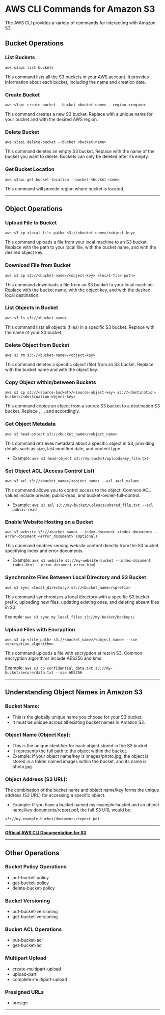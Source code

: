 # AWS CLI Commands for Amazon S3

The AWS CLI provides a variety of commands for interacting with Amazon S3. 

## Bucket Operations

### List Buckets

  ```
  aws s3api list-buckets
  ```
This command lists all the S3 buckets in your AWS account. It provides information about each bucket, including the name and creation date.
### Create Bucket

  ```
  aws s3api create-bucket --bucket <bucket-name> --region <region>
  ```
This command creates a new S3 bucket. Replace <bucket-name> with a unique name for your bucket and <region> with the desired AWS region.
### Delete Bucket
  
  ```
  aws s3api delete-bucket --bucket <bucket-name>
  ```
This command deletes an empty S3 bucket. Replace <bucket-name> with the name of the bucket you want to delete. Buckets can only be deleted after its empty.
### Get Bucket Location

  ```
  aws s3api get-bucket-location --bucket <bucket-name>
  ```
This command will provide region where bucket is located.

---

## Object Operations
### Upload File to Bucket

  ```
  aws s3 cp <local-file-path> s3://<bucket-name>/<object-key>
  ```
This command uploads a file from your local machine to an S3 bucket. Replace <local-file-path> with the path to your local file, <bucket-name> with the bucket name, and <object-key> with the desired object key.
### Download File from Bucket

  ```
  aws s3 cp s3://<bucket-name>/<object-key> <local-file-path>
  ```
This command downloads a file from an S3 bucket to your local machine. Replace <bucket-name> with the bucket name, <object-key> with the object key, and <local-file-path> with the desired local destination.
### List Objects in Bucket

  ```
  aws s3 ls s3://<bucket-name>
  ```
This command lists all objects (files) in a specific S3 bucket. Replace <bucket-name> with the name of your S3 bucket.
### Delete Object from Bucket

  ```
  aws s3 rm s3://<bucket-name>/<object-key>
  ```
This command deletes a specific object (file) from an S3 bucket. Replace <bucket-name> with the bucket name and <object-key> with the object key.
### Copy Object within/between Buckets

  ```
  aws s3 cp s3://<source-bucket>/<source-object-key> s3://<destination-bucket>/<destination-object-key>
  ```
This command copies an object from a source S3 bucket to a destination S3 bucket. Replace <source-bucket>, <source-object-key>, <destination-bucket>, and <destination-object-key> accordingly.

### Get Object Metadata

```
aws s3 head-object s3://<bucket_name>/<object_name>
```
This command retrieves metadata about a specific object in S3, providing details such as size, last modified date, and content type.

-  Example: `aws s3 head-object s3://my-bucket/uploads/my_file.txt`


### Set Object ACL (Access Control List)

```
aws s3 acl s3://<bucket_name>/<object_name> --acl <acl_value>
```
This command allows you to control access to the object. Common ACL values include private, public-read, and bucket-owner-full-control.

-  Example: `aws s3 acl s3://my-bucket/uploads/shared_file.txt --acl public-read`

### Enable Website Hosting on a Bucket

```
aws s3 website s3://<bucket_name> --index-document <index_document> --error-document <error_document> (Optional)
```
This command enables serving website content directly from the S3 bucket, specifying index and error documents.

-  Example: `aws s3 website s3://my-website-bucket --index-document index.html --error-document error.html`

### Synchronize Files Between Local Directory and S3 Bucket

```
aws s3 sync <local_directory> s3://<bucket_name>/<prefix>
```
This command synchronizes a local directory with a specific S3 bucket prefix, uploading new files, updating existing ones, and deleting absent files in S3.

Example: `aws s3 sync my_local_files s3://my-bucket/backups/`

### Upload Files with Encryption

```
aws s3 cp <file_path> s3://<bucket_name>/<object_name> --sse <encryption_algorithm>
```
This command uploads a file with encryption at rest in S3. Common encryption algorithms include AES256 and kms.

Example: `aws s3 cp confidential_data.txt s3://my-bucket/secure/data.txt --sse AES256`

---
## Understanding Object Names in Amazon S3

### Bucket Name:
- This is the globally unique name you choose for your S3 bucket.
- It must be unique across all existing bucket names in Amazon S3.

### Object Name (Object Key):
- This is the unique identifier for each object stored in the S3 bucket.
- It represents the full path to the object within the bucket.
- Example: If your object name/key is images/photo.jpg, the object is stored in a folder named images within the bucket, and its name is photo.jpg.

### Object Address (S3 URL):
The combination of the bucket name and object name/key forms the unique address (S3 URL) for accessing a specific object.
-  Example: If you have a bucket named my-example-bucket and an object name/key documents/report.pdf, the full S3 URL would be:
```
s3://my-example-bucket/documents/report.pdf
```
---


**[Official AWS CLI Documentation for S3](https://awscli.amazonaws.com/v2/documentation/api/latest/reference/s3api/index.html)**

---

## Other Operations
### Bucket Policy Operations
-  put-bucket-policy
-  get-bucket-policy
-  delete-bucket-policy

### Bucket Versioning
-  put-bucket-versioning
-  get-bucket-versioning

### Bucket ACL Operations
-  put-bucket-acl
-  get-bucket-acl

### Multipart Upload
-  create-multipart-upload
-  upload-part
-  complete-multipart-upload
### Presigned URLs
-  presign


---
